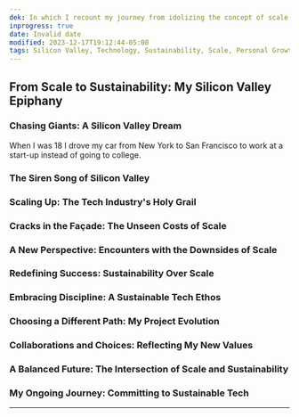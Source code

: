 ```yaml
---
dek: In which I recount my journey from idolizing the concept of scale in Silicon Valley to embracing the more sustainable, disciplined approach in technology
inprogress: true
date: Invalid date
modified: 2023-12-17T19:12:44-05:00
tags: Silicon Valley, Technology, Sustainability, Scale, Personal Growth
---
```


## From Scale to Sustainability: My Silicon Valley Epiphany

### Chasing Giants: A Silicon Valley Dream

When I was 18 I drove my car from New York to San Francisco to work at a start-up instead of going to college.

### The Siren Song of Silicon Valley

### Scaling Up: The Tech Industry's Holy Grail

### Cracks in the Façade: The Unseen Costs of Scale

### A New Perspective: Encounters with the Downsides of Scale

### Redefining Success: Sustainability Over Scale

### Embracing Discipline: A Sustainable Tech Ethos

### Choosing a Different Path: My Project Evolution

### Collaborations and Choices: Reflecting My New Values

### A Balanced Future: The Intersection of Scale and Sustainability

### My Ongoing Journey: Committing to Sustainable Tech
---